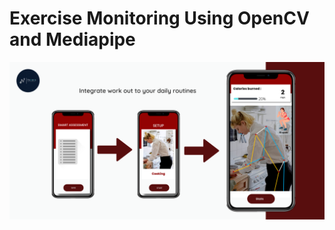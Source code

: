 # Exercise Monitoring Using OpenCV and Mediapipe

![Concept](/images/ConceptImage.png?raw=true "Concept")
